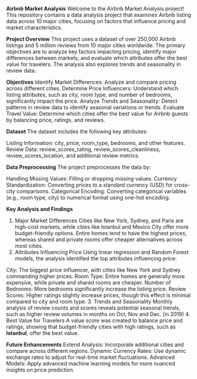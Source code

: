 **Airbnb Market Analysis**
Welcome to the Airbnb Market Analysis project! This repository contains a data analysis project that examines Airbnb listing data across 10 major cities, focusing on factors that influence pricing and market characteristics.

**Project Overview**
This project uses a dataset of over 250,000 Airbnb listings and 5 million reviews from 10 major cities worldwide. The primary objectives are to analyze key factors impacting pricing, identify major differences between markets, and evaluate which attributes offer the best value for travelers. The analysis also explores trends and seasonality in review data.

**Objectives**
Identify Market Differences: Analyze and compare pricing across different cities.
Determine Price Influencers: Understand which listing attributes, such as city, room type, and number of bedrooms, significantly impact the price.
Analyze Trends and Seasonality: Detect patterns in review data to identify seasonal variations or trends.
Evaluate Travel Value: Determine which cities offer the best value for Airbnb guests by balancing price, ratings, and reviews.

**Dataset**
The dataset includes the following key attributes:

Listing Information: city, price, room_type, bedrooms, and other features.
Review Data: review_scores_rating, review_scores_cleanliness, review_scores_location, and additional review metrics.

**Data Preprocessing**
The project preprocesses the data by:

Handling Missing Values: Filling or dropping missing values.
Currency Standardization: Converting prices to a standard currency (USD) for cross-city comparisons.
Categorical Encoding: Converting categorical variables (e.g., room type, city) to numerical format using one-hot encoding.

**Key Analysis and Findings**
1. Major Market Differences
Cities like New York, Sydney, and Paris are high-cost markets, while cities like Istanbul and Mexico City offer more budget-friendly options.
Entire homes tend to have the highest prices, whereas shared and private rooms offer cheaper alternatives across most cities.
2. Attributes Influencing Price
Using linear regression and Random Forest models, the analysis identified the top attributes influencing price:

City: The biggest price influencer, with cities like New York and Sydney commanding higher prices.
Room Type: Entire homes are generally more expensive, while private and shared rooms are cheaper.
Number of Bedrooms: More bedrooms significantly increase the listing price.
Review Scores: Higher ratings slightly increase prices, though this effect is minimal compared to city and room type.
3. Trends and Seasonality
Monthly analysis of review counts and scores reveals potential seasonal trends, such as higher review volumes in months on Oct, Nov and Dec. (in 2019)
4. Best Value for Travelers
A value score was created to balance price and ratings, showing that budget-friendly cities with high ratings, such as **Istanbul**, offer the best value.

**Future Enhancements**
Extend Analysis: Incorporate additional cities and compare across different regions.
Dynamic Currency Rates: Use dynamic exchange rates to adjust for real-time market fluctuations.
Advanced Models: Apply advanced machine learning models for more nuanced insights on price prediction.
